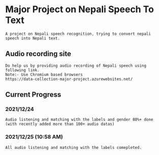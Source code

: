 # Major Project on Nepali Speech To Text

    A project on Nepali speech recognition, trying to convert nepali speech into Nepali text.

## Audio recording site

    Do help us by providing audio recording of Nepali speech using following link.
    Note:- Use Chromium based browsers
    https://data-collection-major-project.azurewebsites.net/

## Current Progress

### 2021/12/24

    Audio listening and matching with the labels and gender 80%+ done (with recently added more than 100+ audio datas)

### 2021/12/25 (10:58 AM)

    All audio listening and matching with the labels comepleted.
